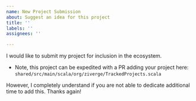 ```yaml
---
name: New Project Submission
about: Suggest an idea for this project
title: ''
labels: ''
assignees: ''

---
```


I would like to submit my project for inclusion in the ecosystem.

* Note, this project can be expedited with a PR adding your project here:
`shared/src/main/scala/org/ziverge/TrackedProjects.scala`



However, I completely understand if you are not able to dedicate additional time to add this.
Thanks again!
